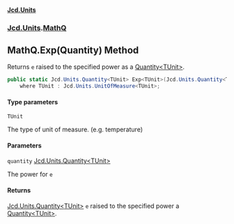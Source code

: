 #### [Jcd.Units](index.md 'index')
### [Jcd.Units](Jcd.Units.md 'Jcd.Units').[MathQ](MathQ.md 'Jcd.Units.MathQ')

## MathQ.Exp<TUnit>(Quantity<TUnit>) Method

Returns `e` raised to the specified power as a [Quantity&lt;TUnit&gt;](Quantity_TUnit_.md 'Jcd.Units.Quantity<TUnit>').

```csharp
public static Jcd.Units.Quantity<TUnit> Exp<TUnit>(Jcd.Units.Quantity<TUnit> quantity)
    where TUnit : Jcd.Units.UnitOfMeasure<TUnit>;
```
#### Type parameters

<a name='Jcd.Units.MathQ.Exp_TUnit_(Jcd.Units.Quantity_TUnit_).TUnit'></a>

`TUnit`

The type of unit of measure. (e.g. temperature)
#### Parameters

<a name='Jcd.Units.MathQ.Exp_TUnit_(Jcd.Units.Quantity_TUnit_).quantity'></a>

`quantity` [Jcd.Units.Quantity&lt;](Quantity_TUnit_.md 'Jcd.Units.Quantity<TUnit>')[TUnit](MathQ.Exp.L4tTY02lOlz7oC4VUTT9Sw.md#Jcd.Units.MathQ.Exp_TUnit_(Jcd.Units.Quantity_TUnit_).TUnit 'Jcd.Units.MathQ.Exp<TUnit>(Jcd.Units.Quantity<TUnit>).TUnit')[&gt;](Quantity_TUnit_.md 'Jcd.Units.Quantity<TUnit>')

The power for `e`

#### Returns
[Jcd.Units.Quantity&lt;](Quantity_TUnit_.md 'Jcd.Units.Quantity<TUnit>')[TUnit](MathQ.Exp.L4tTY02lOlz7oC4VUTT9Sw.md#Jcd.Units.MathQ.Exp_TUnit_(Jcd.Units.Quantity_TUnit_).TUnit 'Jcd.Units.MathQ.Exp<TUnit>(Jcd.Units.Quantity<TUnit>).TUnit')[&gt;](Quantity_TUnit_.md 'Jcd.Units.Quantity<TUnit>')
`e` raised to the specified power a [Quantity&lt;TUnit&gt;](Quantity_TUnit_.md 'Jcd.Units.Quantity<TUnit>').